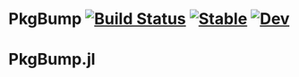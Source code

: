 # PkgBump [![Build Status](https://github.com/atelierarith/PkgBump.jl/actions/workflows/CI.yml/badge.svg?branch=main)](https://github.com/atelierarith/PkgBump.jl/actions/workflows/CI.yml?query=branch%3Amain) [![Stable](https://img.shields.io/badge/docs-stable-blue.svg)](https://atelierarith.github.io/PkgBump.jl/stable/) [![Dev](https://img.shields.io/badge/docs-dev-blue.svg)](https://atelierarith.github.io/PkgBump.jl/dev/)
# PkgBump.jl
